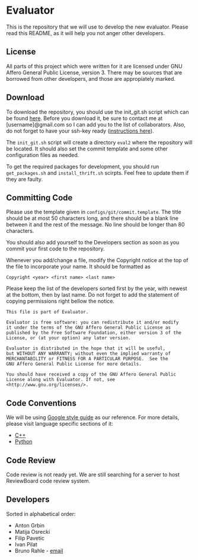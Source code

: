 Evaluator
=========

This is the repository that we will use to develop the new evaluator.
Please read this README, as it will help you not anger other developers.


License
-------

All parts of this project which were written for it are licensed under GNU
Affero General Public License, version 3. There may be sources that are
borrowed from other developers, and those are appropiately marked.


Download
--------

To download the repository, you should use the init_git.sh script which can be
found [here](https://github.com/brahle/eval2/tree/master/scripts/init_git.sh).
Before you download it, be sure to contact me at [username]@gmail.com so I can
add you to the list of collaborators. Also, do not forget to have your ssh-key
ready ([instructions here](http://help.github.com/linux-key-setup/)).

The `init_git.sh` script will create a directory `eval2` where the repository
will be located. It should also set the commit template and some other
configuration files as needed.

To get the required packages for development, you should run `get_packages.sh`
and `install_thrift.sh` scirpts. Feel free to update them if they are faulty.


Committing Code
---------------

Please use the template given in `configs/git/commit.template`. The title
should be at most 50 characters long, and there should be a blank line between
it and the rest of the message. No line should be longer than 80 characters.

You should also add yourself to the Developers section as soon as you commit
your first code to the repository.

Whenever you add/change a file, modify the Copyright notice at the top of the
file to incorporate your name. It should be formatted as

    Copyright <year> <first name> <last name>

Please keep the list of the developers sorted first by the year, with newest at
the bottom, then by last name. Do not forget to add the statement of copying
permissions right bellow the notice.

    This file is part of Evaluator.

    Evaluator is free software: you can redistribute it and/or modify
    it under the terms of the GNU Affero General Public License as
    published by the Free Software Foundation, either version 3 of the
    License, or (at your option) any later version.

    Evaluator is distributed in the hope that it will be useful,
    but WITHOUT ANY WARRANTY; without even the implied warranty of
    MERCHANTABILITY or FITNESS FOR A PARTICULAR PURPOSE.  See the
    GNU Affero General Public License for more details.

    You should have received a copy of the GNU Affero General Public
    License along with Evaluator. If not, see
    <http://www.gnu.org/licenses/>.


Code Conventions
----------------

We will be using
[Google style guide](http://code.google.com/p/google-styleguide/) as our
reference. For more details, please visit language specific sections of it:

* [C++](http://google-styleguide.googlecode.com/svn/trunk/cppguide.xml)
* [Python](http://google-styleguide.googlecode.com/svn/trunk/pyguide.html)


Code Review
-----------

Code review is not ready yet. We are still searching for a server to host
ReviewBoard code review system.


Developers
----------

Sorted in alphabetical order:

* Anton Grbin
* Matija Osrecki
* Filip Pavetic
* Ivan Pilat
* Bruno Rahle - [email](mailto:brahle+eval2@gmail.com)

